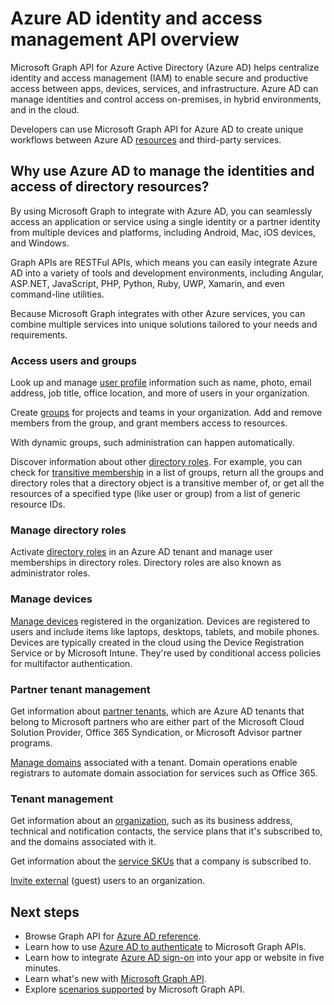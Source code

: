 # Azure AD identity and access management API overview

Microsoft Graph API for Azure Active Directory (Azure AD) helps centralize identity and access management (IAM) to enable secure and productive access between apps, devices, services, and infrastructure.  Azure AD can manage identities and control access on-premises, in hybrid environments, and in the cloud.  

Developers can use Microsoft Graph API for Azure AD to create unique workflows between Azure AD [resources](../api-reference/v1.0/resources/azure_ad_overview.md) and third-party services.

## Why use Azure AD to manage the identities and access of directory resources?

By using Microsoft Graph to integrate with Azure AD, you can seamlessly access an application or service using a single identity or a partner identity from multiple devices and platforms, including Android, Mac, iOS devices, and Windows.

Graph APIs are RESTFul APIs, which means you can easily integrate Azure AD into a variety of tools and development environments, including Angular, ASP.NET, JavaScript, PHP, Python, Ruby, UWP, Xamarin, and even command-line utilities.

Because Microsoft Graph integrates with other Azure services, you can combine multiple services into unique solutions tailored to your needs and requirements.

### Access users and groups

Look up and manage [user profile](../api-reference/v1.0/resources/user.md) information such as name, photo, email address, job title, office location, and more of users in your organization.

Create [groups](../api-reference/v1.0/resources/groups-overview.md) for projects and teams in your organization. Add and remove members from the group, and grant members access to resources.

With dynamic groups, such administration can happen automatically.

Discover information about other [directory roles](../api-reference/v1.0/resources/directoryrole.md). For example, you can check for [transitive membership](../api-reference/v1.0/api/directoryrole_list_members.md) in a list of groups, return all the groups and directory roles that a directory object is a transitive member of, or get all the resources of a specified type (like user or group) from a list of generic resource IDs.

### Manage directory roles

Activate [directory roles](../api-reference/v1.0/api/directoryrole_post_directoryroles.md) in an Azure AD tenant and manage user memberships in directory roles. Directory roles are also known as administrator roles.

### Manage devices

[Manage devices](https://docs.microsoft.com/en-us/azure/active-directory/device-management-introduction.md) registered in the organization. Devices are registered to users and include items like laptops, desktops, tablets, and mobile phones. Devices are typically created in the cloud using the Device Registration Service or by Microsoft Intune. They're used by conditional access policies for multifactor authentication.

### Partner tenant management

Get information about [partner tenants](../api-reference/v1.0/resources/contract.md), which are Azure AD tenants that belong to Microsoft partners who are either part of the Microsoft Cloud Solution Provider, Office 365 Syndication, or Microsoft Advisor partner programs.

[Manage domains](../api-reference/v1.0/resources/domain.md) associated with a tenant. Domain operations enable registrars to automate domain association for services such as Office 365.

### Tenant management

Get information about an [organization](../api-reference/v1.0/resources/organization.md), such as its business address, technical and notification contacts, the service plans that it's subscribed to, and the domains associated with it.

Get information about the [service SKUs](../api-reference/v1.0/resources/subscribedsku.md) that a company is subscribed to.

[Invite external](../api-reference/v1.0/resources/invitation.md) (guest) users to an organization.


## Next steps

- Browse Graph API for [Azure AD reference](../api-reference/v1.0/resources/azure_ad_overview.md).
- Learn how to use [Azure AD to authenticate](auth_overview.md) to Microsoft Graph APIs. 
- Learn how to integrate [Azure AD sign-on](https://azure.microsoft.com/en-us/develop/identity/signin/) into your app or website in five minutes.
- Learn what's new with [Microsoft Graph API](changelog.md).
- Explore [scenarios supported](https://developer.microsoft.com/en-us/graph/graph/examples) by Microsoft Graph API.
